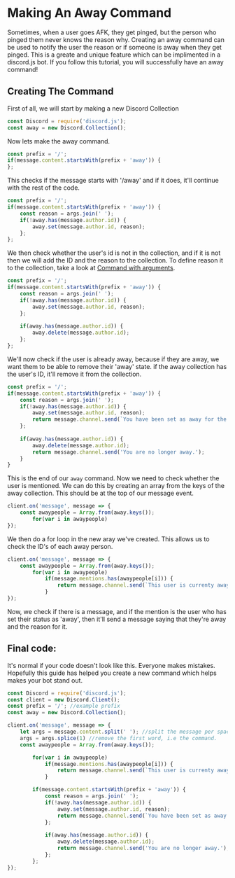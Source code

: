 # Making An Away Command
Sometimes, when a user goes AFK, they get pinged, but the person who pinged them never knows the reason why. Creating an away command can be used to notify the user the reason or if someone is away when they get pinged.
This is a greate and unique feature which can be implimented in a discord.js bot. If you follow this tutorial, you will successfully have an away command!

## Creating The Command
First of all, we will start by making a new Discord Collection
```js
const Discord = require('discord.js');
const away = new Discord.Collection();
```

Now lets make the away command.
```js
const prefix = '/';
if(message.content.startsWith(prefix + 'away')) {
};
```
This checks if the message starts with '/away' and if it does, it'll continue with the rest of the code.

```js
const prefix = '/';
if(message.content.startsWith(prefix + 'away')) {
    const reason = args.join(' ');
    if(!away.has(message.author.id)) {
        away.set(message.author.id, reason);
    };
};
```
We then check whether the user's id is not in the collection, and if it is not then we will add the ID and the reason to the collection. To define reason it to the collection, take a look at [Command with arguments](examples/command-with-arguments.md).

```js
const prefix = '/';
if(message.content.startsWith(prefix + 'away')) {
    const reason = args.join(' ');
    if(!away.has(message.author.id)) {
        away.set(message.author.id, reason);
    };
    
    if(away.has(message.author.id)) {
        away.delete(message.author.id);
    };
};
```

We'll now check if the user is already away, because if they are away, we want them to be able to remove their 'away' state. if the away collection has the user's ID, it'll remove it from the collection.

```js
const prefix = '/';
if(message.content.startsWith(prefix + 'away')) {
    const reason = args.join(' ');
    if(!away.has(message.author.id)) {
        away.set(message.author.id, reason);
        return message.channel.send(`You have been set as away for the reason: ${reason}`);
    };
    
    if(away.has(message.author.id)) {
        away.delete(message.author.id);
        return message.channel.send('You are no longer away.');
    }
}
```

This is the end of our `away` command. Now we need to check whether the user is mentioned. We can do this by creating an array from the keys of the away collection. This should be at the top of our message event.

```js
client.on('message', message => {
    const awaypeople = Array.from(away.keys());
        for(var i in awaypeople) 
});
```

We then do a for loop in the new aray we've created. This allows us to check the ID's of each away person. 

```js
client.on('message', message => {
    const awaypeople = Array.from(away.keys());
        for(var i in awaypeople) 
            if(message.mentions.has(awaypeople[i])) {
                return message.channel.send(`This user is currenty away for reason: ${away.get(awaypeople[i])}`);
            }
});
```

Now, we check if there is a message, and if the mention is the user who has set their status as 'away', then it'll send a message saying that they're away and the reason for it.


## Final code:

It's normal if your code doesn't look like this. Everyone makes mistakes. Hopefully this guide has helped you create a new command which helps makes your bot stand out.

```js
const Discord = require('discord.js');
const client = new Discord.Client();
const prefix = '/'; //example prefix
const away = new Discord.Collection();

client.on('message', message => {
    let args = message.content.split(' '); //split the message per space
    args = args.splice(1) //remove the first word, i.e the command.
    const awaypeople = Array.from(away.keys());

        for(var i in awaypeople) 
            if(message.mentions.has(awaypeople[i])) {
                return message.channel.send(`This user is currenty away for reason: ${away.get(awaypeople[i])}`);
            }

        if(message.content.startsWith(prefix + 'away')) {
            const reason = args.join(' ');
            if(!away.has(message.author.id)) {
                away.set(message.author.id, reason);
                return message.channel.send(`You have been set as away for the reason: ${reason}`);
            };
            
            if(away.has(message.author.id)) {
                away.delete(message.author.id);
                return message.channel.send('You are no longer away.');
            };
        };
});
```